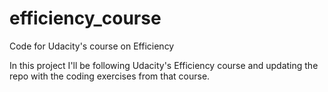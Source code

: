 # efficiency_course
Code for Udacity's course on Efficiency

In this project I'll be following Udacity's Efficiency course and updating the repo with the coding exercises from that course.
